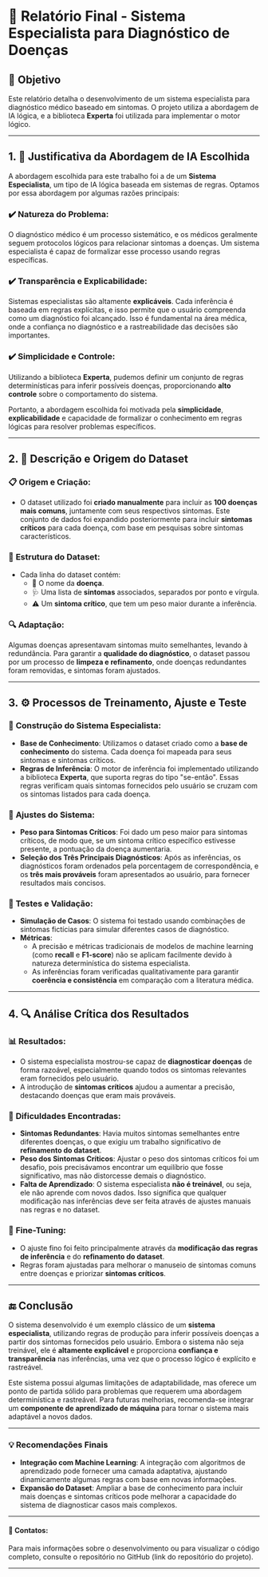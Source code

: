 # 📝 Relatório Final - Sistema Especialista para Diagnóstico de Doenças

## 🎯 Objetivo
Este relatório detalha o desenvolvimento de um sistema especialista para diagnóstico médico baseado em sintomas. O projeto utiliza a abordagem de IA lógica, e a biblioteca **Experta** foi utilizada para implementar o motor lógico.

---

## 1. 📌 Justificativa da Abordagem de IA Escolhida

A abordagem escolhida para este trabalho foi a de um **Sistema Especialista**, um tipo de IA lógica baseada em sistemas de regras. Optamos por essa abordagem por algumas razões principais:

### ✔️ **Natureza do Problema**:
O diagnóstico médico é um processo sistemático, e os médicos geralmente seguem protocolos lógicos para relacionar sintomas a doenças. Um sistema especialista é capaz de formalizar esse processo usando regras específicas.

### ✔️ **Transparência e Explicabilidade**:
Sistemas especialistas são altamente **explicáveis**. Cada inferência é baseada em regras explícitas, e isso permite que o usuário compreenda como um diagnóstico foi alcançado. Isso é fundamental na área médica, onde a confiança no diagnóstico e a rastreabilidade das decisões são importantes.

### ✔️ **Simplicidade e Controle**:
Utilizando a biblioteca **Experta**, pudemos definir um conjunto de regras determinísticas para inferir possíveis doenças, proporcionando **alto controle** sobre o comportamento do sistema.

Portanto, a abordagem escolhida foi motivada pela **simplicidade**, **explicabilidade** e capacidade de formalizar o conhecimento em regras lógicas para resolver problemas específicos.

---

## 2. 📂 Descrição e Origem do Dataset

### 📋 **Origem e Criação**:
- O dataset utilizado foi **criado manualmente** para incluir as **100 doenças mais comuns**, juntamente com seus respectivos sintomas. Este conjunto de dados foi expandido posteriormente para incluir **sintomas críticos** para cada doença, com base em pesquisas sobre sintomas característicos.
  
### 🧩 **Estrutura do Dataset**:
- Cada linha do dataset contém:
  - 📌 O nome da **doença**.
  - 🩺 Uma lista de **sintomas** associados, separados por ponto e vírgula.
  - ⚠️ Um **sintoma crítico**, que tem um peso maior durante a inferência.

### 🔍 **Adaptação**:
Algumas doenças apresentavam sintomas muito semelhantes, levando à redundância. Para garantir a **qualidade do diagnóstico**, o dataset passou por um processo de **limpeza e refinamento**, onde doenças redundantes foram removidas, e sintomas foram ajustados.

---

## 3. ⚙️ Processos de Treinamento, Ajuste e Teste

### 🔨 **Construção do Sistema Especialista**:
- **Base de Conhecimento**: Utilizamos o dataset criado como a **base de conhecimento** do sistema. Cada doença foi mapeada para seus sintomas e sintomas críticos.
- **Regras de Inferência**: O motor de inferência foi implementado utilizando a biblioteca **Experta**, que suporta regras do tipo "se-então". Essas regras verificam quais sintomas fornecidos pelo usuário se cruzam com os sintomas listados para cada doença.

### 🔧 **Ajustes do Sistema**:
- **Peso para Sintomas Críticos**: Foi dado um peso maior para sintomas críticos, de modo que, se um sintoma crítico específico estivesse presente, a pontuação da doença aumentaria.
- **Seleção dos Três Principais Diagnósticos**: Após as inferências, os diagnósticos foram ordenados pela porcentagem de correspondência, e os **três mais prováveis** foram apresentados ao usuário, para fornecer resultados mais concisos.

### 🧪 **Testes e Validação**:
- **Simulação de Casos**: O sistema foi testado usando combinações de sintomas fictícias para simular diferentes casos de diagnóstico. 
- **Métricas**:
  - A precisão e métricas tradicionais de modelos de machine learning (como **recall** e **F1-score**) não se aplicam facilmente devido à natureza determinística do sistema especialista.
  - As inferências foram verificadas qualitativamente para garantir **coerência e consistência** em comparação com a literatura médica.

---

## 4. 🔍 Análise Crítica dos Resultados

### 📊 **Resultados**:
- O sistema especialista mostrou-se capaz de **diagnosticar doenças** de forma razoável, especialmente quando todos os sintomas relevantes eram fornecidos pelo usuário.
- A introdução de **sintomas críticos** ajudou a aumentar a precisão, destacando doenças que eram mais prováveis.

### 🛑 **Dificuldades Encontradas**:
- **Sintomas Redundantes**: Havia muitos sintomas semelhantes entre diferentes doenças, o que exigiu um trabalho significativo de **refinamento do dataset**.
- **Peso dos Sintomas Críticos**: Ajustar o peso dos sintomas críticos foi um desafio, pois precisávamos encontrar um equilíbrio que fosse significativo, mas não distorcesse demais o diagnóstico.
- **Falta de Aprendizado**: O sistema especialista **não é treinável**, ou seja, ele não aprende com novos dados. Isso significa que qualquer modificação nas inferências deve ser feita através de ajustes manuais nas regras e no dataset.

### 🔄 **Fine-Tuning**:
- O ajuste fino foi feito principalmente através da **modificação das regras de inferência** e do **refinamento do dataset**.
- Regras foram ajustadas para melhorar o manuseio de sintomas comuns entre doenças e priorizar **sintomas críticos**.

---

## 🔚 Conclusão

O sistema desenvolvido é um exemplo clássico de um **sistema especialista**, utilizando regras de produção para inferir possíveis doenças a partir dos sintomas fornecidos pelo usuário. Embora o sistema não seja treinável, ele é **altamente explicável** e proporciona **confiança e transparência** nas inferências, uma vez que o processo lógico é explícito e rastreável.

Este sistema possui algumas limitações de adaptabilidade, mas oferece um ponto de partida sólido para problemas que requerem uma abordagem determinística e rastreável. Para futuras melhorias, recomenda-se integrar um **componente de aprendizado de máquina** para tornar o sistema mais adaptável a novos dados.

---

### 💡 Recomendações Finais
- **Integração com Machine Learning**: A integração com algoritmos de aprendizado pode fornecer uma camada adaptativa, ajustando dinamicamente algumas regras com base em novas informações.
- **Expansão do Dataset**: Ampliar a base de conhecimento para incluir mais doenças e sintomas críticos pode melhorar a capacidade do sistema de diagnosticar casos mais complexos.

---

#### 📌 Contatos:
Para mais informações sobre o desenvolvimento ou para visualizar o código completo, consulte o repositório no GitHub (link do repositório do projeto).

---
